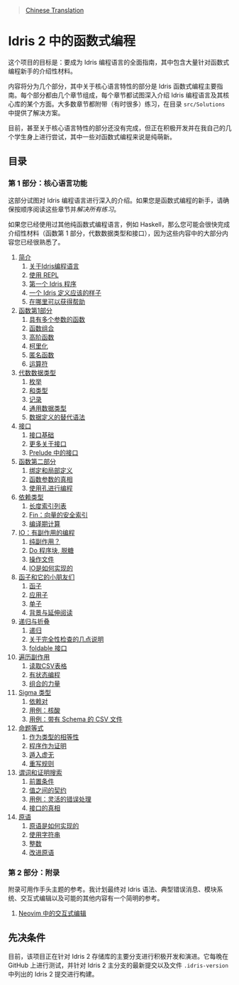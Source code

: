 > [Chinese Translation](translation/README.md)

# Idris 2 中的函数式编程



这个项目的目标是：要成为 Idris 编程语言的全面指南，其中包含大量针对函数式编程新手的介绍性材料。

内容将分为几个部分，其中关于核心语言特性的部分是 Idris 函数式编程主要指南。每个部分都由几个章节组成，每个章节都试图深入介绍 Idris 编程语言及其核心库的某个方面。大多数章节都附带（有时很多）练习，在目录 `src/Solutions` 中提供了解决方案。

目前，甚至关于核心语言特性的部分还没有完成，但正在积极开发并在我自己的几个学生身上进行尝试，其中一些对函数式编程来说是纯萌新。

## 目录

### 第 1 部分：核心语言功能

这部分试图对 Idris 编程语言进行深入的介绍。如果您是函数式编程的新手，请确保按顺序阅读这些章节并*解决所有练习*。

如果您已经使用过其他纯函数式编程语言，例如 Haskell，那么您可能会很快完成介绍性材料（函数第 1 部分，代数数据类型和接口），因为这些内容中的大部分内容您已经很熟悉了。

1. [简介](src/Tutorial/Intro.md)
   1. [关于Idris编程语言](src/Tutorial/Intro.md#about-the-idris-programming-language)
   2. [使用 REPL](src/Tutorial/Intro.md#using-the-repl)
   3. [第一个 Idris 程序](src/Tutorial/Intro.md#a-first-idris-program)
   4. [一个 Idris 定义应该的样子](src/Tutorial/Intro.md#the-shape-of-an-idris-definition)
   5. [在哪里可以获得帮助](src/Tutorial/Intro.md#where-to-get-help)
2. [函数第1部分](src/Tutorial/Functions1.md)
   1. [具有多个参数的函数](src/Tutorial/Functions1.md#functions-with-more-that-one-argument)
   2. [函数组合](src/Tutorial/Functions1.md#function-composition)
   3. [高阶函数](src/Tutorial/Functions1.md#higher-order-functions)
   4. [柯里化](src/Tutorial/Functions1.md#currying)
   5. [匿名函数](src/Tutorial/Functions1.md#anonymous-functions)
   6. [运算符](src/Tutorial/Functions1.md#operators)
3. [代数数据类型](src/Tutorial/DataTypes.md)
   1. [枚举](src/Tutorial/DataTypes.md#enumerations)
   2. [和类型](src/Tutorial/DataTypes.md#sum-types)
   3. [记录](src/Tutorial/DataTypes.md#records)
   4. [通用数据类型](src/Tutorial/DataTypes.md#generic-data-types)
   5. [数据定义的替代语法](src/Tutorial/DataTypes.md#alternative-syntax-for-data-definitions)
4. [接口](src/Tutorial/Interfaces.md)
   1. [接口基础](src/Tutorial/Interfaces.md#interface-basics)
   2. [更多关于接口](src/Tutorial/Interfaces.md#more-about-interfaces)
   3. [Prelude 中的接口](src/Tutorial/Interfaces.md#interfaces-in-the-prelude)
5. [函数第二部分](src/Tutorial/Functions2.md)
   1. [绑定和局部定义](src/Tutorial/Functions2.md#let-bindings-and-local-definitions)
   2. [函数参数的真相](src/Tutorial/Functions2.md#the-truth-about-function-arguments)
   3. [使用孔进行编程](src/Tutorial/Functions2.md#programming-with-holes)
6. [依赖类型](src/Tutorial/Dependent.md)
   1. [长度索引列表](src/Tutorial/Dependent.md#length-indexed-lists)
   2. [Fin：向量的安全索引](src/Tutorial/Dependent.md#fin-safe-indexing-into-vectors)
   3. [编译期计算](src/Tutorial/Dependent.md#compile-time-computations)
7. [IO：有副作用的编程](src/Tutorial/IO.md)
   1. [纯副作用？](src/Tutorial/IO.md#pure-side-effects)
   2. [Do 程序块, 脱糖](src/Tutorial/IO.md#do-blocks-desugared)
   3. [操作文件](src/Tutorial/IO.md#working-with-files)
   4. [IO是如何实现的](src/Tutorial/IO.md#how-io-is-implemented)
8. [函子和它的小朋友们](src/Tutorial/Functor.md)
   1. [函子](src/Tutorial/Functor.md#functor)
   2. [应用子](src/Tutorial/Functor.md#applicative)
   3. [单子](src/Tutorial/Functor.md#monad)
   4. [背景与延伸阅读](src/Tutorial/Functor.md#background-and-further-reading)
9. [递归与折叠](src/Tutorial/Folds.md)
   1. [递归](src/Tutorial/Folds.md#recursion)
   2. [关于完全性检查的几点说明](src/Tutorial/Folds.md#a-few-notes-on-totality-checking)
   3. [foldable 接口](src/Tutorial/Folds.md#interface-foldable)
10. [遍历副作用](src/Tutorial/Traverse.md)
    1. [读取CSV表格](src/Tutorial/Traverse.md#reading-csv-tables)
    2. [有状态编程](src/Tutorial/Traverse.md#programming-with-state)
    3. [组合的力量](src/Tutorial/Traverse.md#the-power-of-composition)
11. [Sigma 类型](src/Tutorial/DPair.md)
    1. [依赖对](src/Tutorial/DPair.md#dependent-pairs)
    2. [用例：核酸](src/Tutorial/DPair.md#use-case-nucleic-acids)
    3. [用例：带有 Schema 的 CSV 文件](src/Tutorial/DPair.md#use-case-csv-files-with-a-schema)
12. [命题等式](src/Tutorial/Eq.md)
    1. [作为类型的相等性](src/Tutorial/Eq.md#equality-as-a-type)
    2. [程序作为证明](src/Tutorial/Eq.md#programs-as-proofs)
    3. [遁入虚无](src/Tutorial/Eq.md#into-the-void)
    4. [重写规则](src/Tutorial/Eq.md#rewrite-rules)
13. [谓词和证明搜索](src/Tutorial/Predicates.md)
    1. [前置条件](src/Tutorial/Predicates.md#preconditions)
    2. [值之间的契约](src/Tutorial/Predicates.md#contracts-between-values)
    3. [用例：灵活的错误处理](src/Tutorial/Predicates.md#use-case-flexible-error-handling)
    4. [接口的真相](src/Tutorial/Predicates.md#the-truth-about-interfaces)
14. [原语](src/Tutorial/Prim.md)
    1. [原语是如何实现的](src/Tutorial/Prim.md#how-primitives-are-implemented)
    2. [使用字符串](src/Tutorial/Prim.md#working-with-strings)
    3. [整数](src/Tutorial/Prim.md#integers)
    4. [改进原语](src/Tutorial/Prim.md#refined-primitives)

### 第 2 部分：附录

附录可用作手头主题的参考。我计划最终对 Idris 语法、典型错误消息、模块系统、交互式编辑以及可能的其他内容有一个简明的参考。

1. [Neovim 中的交互式编辑](src/Appendices/Neovim.md)

## 先决条件

目前，该项目正在针对 Idris 2 存储库的主要分支进行积极开发和演进。它每晚在 GitHub 上进行测试，并针对 Idris 2 主分支的最新提交以及文件 `.idris-version` 中列出的 Idris 2 提交进行构建。
